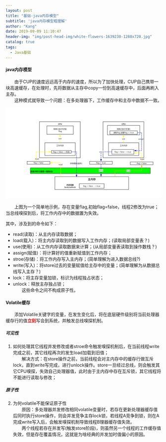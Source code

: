 ```yaml
---
layout: post
title: "基础-java内存模型"
subtitle: 'java内存模型粗理解'
author: "Kang"
date: 2019-09-09 11:10:47
header-img: "img/post-head-img/white-flowers-1639230-1280x720.jpg"
catalog: true
tags:
  - Java基础
---
```

#### java内存模型
&emsp;&emsp;由于CUP的速度远远高于内存的速度，所以为了加快处理，CUP自己携带一块高速缓存，在处理时，先将数据从主存中copy一份到高速缓存中，后面再刷入主存。   
&emsp;&emsp;这种模式就导致一个问题：在多处理器下，工作缓存中和主存中数据不一致。    

![Java模型](https://raw.githubusercontent.com/kangzhihu/images/master/%E5%9F%BA%E7%A1%80-JAVA%E5%86%85%E5%AD%98%E6%A8%A1%E5%9E%8B.png)

&emsp;&emsp;上图为一个简单地示例，存在变量flag,初始flag=false，线程2修改为true；当总线嗅探到后，将工作内存中的数据置为失效。  
    
 其中，涉及到的命令如下：
- read(读取)：从主内存读取数据；
- load(载入)：将主内存读取到的数据写入工作内存；(读取局部变量表？)
- use(使用)：从工作内存读取数据来计算；(从局部变量表读取到操作数栈？)
- assign(赋值)：将计算好的值重新赋值到工作内存；
- stroe(存储)：将工作内存写入主内存；(简单理解为进入数据总线?)
- write(写入)：将store过去的变量赋值给主存中的变量；(简单理解为从数据总线写入主存？)
- lock：将主存变量加锁，标识为线程独占状态；
- unlock：释放主存独占锁；   
&emsp;&emsp;这些命令之间不构成原子性。

#### Volatile缓存
&emsp;&emsp;添加Volatile关键字的变量，在发生变化后，将在底层硬件级别将当前处理器缓存行的值<font color="red"><b>立刻</b></font>写会到系统，并触发总线嗅探机制。 

##### 可见性
1. 如何处理其它线程并发修改或者stroe命令触发嗅探机制后，在当前线程write完成之前，其它线程再次的发生load加载到旧值；  
   &emsp;&emsp;解决方式：在store操作之前，当前线程会对主内存中的缓存行做互斥lock，直到write写完成，进行unlock操作。store一旦经过总线，则会触发其它CPU嗅探，失效自己处理器值，此时由于主内存中存在互斥锁，其它线程将不能进行读取与修改；
   
##### 原子性
2. 为何volatile不能保证原子性  
   &emsp;&emsp;原因：多处理器并发修改相同volatile变量时，若存在更新处理器缓存值后同时执行store操作，则会并发竞争主存lock锁，若线程A竞争到锁，则在A完成write写入后，会触发嗅探机制导致线程B理器缓存值失效。    
   &emsp;&emsp;两个线程若存在并发写(触发store阶段)，则虽然另一个线程的工作缓存值失效，但是存在覆盖情况，这就是为啥经典的并发加时值偏小的原因。
